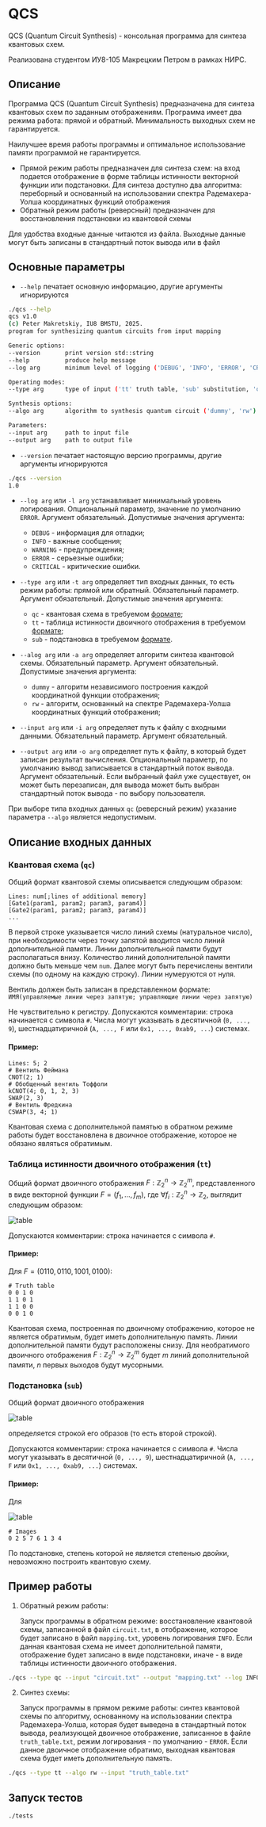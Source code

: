 # QCS

QCS (Quantum Circuit Synthesis) - консольная программа для синтеза квантовых схем.

Реализована студентом ИУ8-105 Макрецким Петром в рамках НИРС.

## Описание

Программа QCS (Quantum Circuit Synthesis) предназначена для синтеза квантовых схем по заданным отображениям. Программа
имеет два режима работа: прямой и обратный. Минимальность выходных схем не гарантируется.

Наилучшее время работы программы и оптимальное использование памяти программой не гарантируется.

* Прямой режим работы предназначен для синтеза схем: на вход подается отображение в форме таблицы истинности векторной
  функции или подстановки. Для синтеза доступно два алгоритма: переборный и основанный на использовании спектра
  Радемахера-Уолша координатных функций отображения
* Обратный режим работы (реверсный) предназначен для восстановления подстановки из квантовой схемы

Для удобства входные данные читаются из файла. Выходные данные могут быть записаны в стандартный поток вывода или в файл

## Основные параметры

* `--help` печатает основную информацию, другие аргументы игнорируются

```bash
./qcs --help
qcs v1.0
(c) Peter Makretskiy, IU8 BMSTU, 2025.
program for synthesizing quantum circuits from input mapping

Generic options:
--version       print version std::string
--help          produce help message
--log arg       minimum level of logging ('DEBUG', 'INFO', 'ERROR', 'CRITICAL')

Operating modes:
--type arg      type of input ('tt' truth table, 'sub' substitution, 'qc' quantum circuit)

Synthesis options:
--algo arg      algorithm to synthesis quantum circuit ('dummy', 'rw')

Parameters:
--input arg     path to input file
--output arg    path to output file
```

* `--version` печатает настоящую версию программы, другие аргументы игнорируются

```bash
./qcs --version
1.0
```

* `--log arg` или `-l arg` устанавливает минимальный уровень логирования. Опциональный параметр, значение по умолчанию
  `ERROR`. Аргумент обязательный. Допустимые значения аргумента:
    * `DEBUG` - информация для отладки;
    * `INFO` - важные сообщения;
    * `WARNING` - предупреждения;
    * `ERROR` - серьезные ошибки;
    * `CRITICAL` - критические ошибки.

* `--type arg` или `-t arg` определяет тип входных данных, то есть режим работы: прямой или обратный. Обязательный
  параметр. Аргумент обязательный. Допустимые значения аргумента:
    * `qc` - квантовая схема в требуемом [формате](#пример);
    * `tt` - таблица истинности двоичного отображения в требуемом [формате](#пример-1);
    * `sub` - подстановка в требуемом [формате](#пример-2).

* `--alog arg` или `-a arg` определяет алгоритм синтеза квантовой схемы. Обязательный параметр. Аргумент обязательный.
  Допустимые значения аргумента:
    * `dummy` - алгоритм независимого построения каждой координатной функции отображения;
    * `rw` - алгоритм, основанный на спектре Радемахера-Уолша координатных функций отображения;

* `--input arg` или `-i arg` определяет путь к файлу с входными данными. Обязательный параметр. Аргумент обязательный.

* `--output arg` или `-o arg` определяет путь к файлу, в который будет записан результат вычисления. Опциональный
  параметр, по умолчанию вывод записывается в стандартный поток вывода. Аргумент обязательный. Если выбранный файл уже
  существует, он может быть перезаписан, для вывода может быть выбран стандартный поток вывода - по выбору пользователя.

При выборе типа входных данных `qc` (реверсный режим) указание параметра `--algo` является недопустимым.

## Описание входных данных

### Квантовая схема (`qc`)

Общий формат квантовой схемы описывается следующим образом:

```angular2html
Lines: num[;lines of additional memory]
[Gate1(param1, param2; param3, param4)]
[Gate2(param1, param2; param3, param4)]
...
```

В первой строке указывается число линий схемы (натуральное число), при необходимости через точку запятой вводится число
линий дополнительной памяти. Линии дополнительной памяти будут располагаться внизу. Количество линий дополнительной
памяти должно быть меньше чем `num`. Далее могут быть перечислены вентили схемы (по одному на каждую строку).
Линии нумеруются от нуля.

Вентиль должен быть записан в представленном формате:
`ИМЯ(управляемые линии через запятую; управляющие линии через запятую)`

Не чувствительно к регистру. Допускаются комментарии: строка начинается с символа `#`. Числа могут указывать в
десятичной (`0, ..., 9`), шестнадцатиричной (`A, ..., F` или `0x1, ..., 0xab9, ...`) системах.

#### Пример:

```angular2html
Lines: 5; 2
# Вентиль Феймана
CNOT(2; 1)
# Обобщенный вентиль Тоффоли
kCNOT(4; 0, 1, 2, 3)
SWAP(2, 3)
# Вентиль Фредкина
CSWAP(3, 4; 1)
```

Квантовая схема с дополнительной памятью в обратном режиме работы будет восстановлена в двоичное отображение, которое не
обязано являться обратимым.

### Таблица истинности двоичного отображения (`tt`)

Общий формат двоичного отображения $F:\mathbb{Z}_2^n\to\mathbb{Z}_2^m$, представленного в виде векторной
функции $F=(f_1, ..., f_m)$, где $\forall f_i:\mathbb{Z}_2^n\to\mathbb{Z}_2$, выглядит следующим образом:

![table](documentation/table.png)

Допускаются комментарии: строка начинается с символа `#`.

#### Пример:

Для $F=(0110, 0110, 1001, 0100)$:

```angular2html
# Truth table
0 0 1 0
1 1 0 1
1 1 0 0
0 0 1 0
```

Квантовая схема, построенная по двоичному отображению, которое не является обратимым, будет иметь дополнительную память.
Линии дополнительной памяти будут расположены снизу. Для необратимого двоичного
отображения $F:\mathbb{Z}_2^n\to\mathbb{Z}_2^m$ будет $m$ линий дополнительной памяти, $n$ первых выходов будут
мусорными.

### Подстановка (`sub`)

Общий формат двоичного отображения

![table](documentation/substitution.png)

определяется строкой его образов (то есть второй строкой).

Допускаются комментарии: строка начинается с символа `#`. Числа могут указывать в десятичной (`0, ..., 9`),
шестнадцатиричной (`A, ..., F` или `0x1, ..., 0xab9, ...`) системах.

#### Пример:

Для

![table](documentation/substitution_example.png)

```angular2html
# Images
0 2 5 7 6 1 3 4
```

По подстановке, степень которой не является степенью двойки, невозможно построить квантовую схему.

## Пример работы

1. Обратный режим работы:

   Запуск программы в обратном режиме: восстановление квантовой схемы, записанной в файл `circuit.txt`, в отображение,
   которое будет записано в файл `mapping.txt`, уровень логирования `INFO`. Если данная квантовая схема не имеет
   дополнительной памяти, отображение будет записано в виде подстановки, иначе - в виде таблицы истинности двоичного
   отображения.

```bash
./qcs --type qc --input "circuit.txt" --output "mapping.txt" --log INFO
```

2. Синтез схемы:

   Запуск программы в прямом режиме работы: синтез квантовой схемы по алгоритму, основанному на использовании спектра
   Радемахера-Уолша, которая будет выведена в стандартный поток вывода, реализующей двоичное отображение, записанное в
   файле `truth_table.txt`, режим логирования - по умолчанию - `ERROR`. Если данное двоичное отображение обратимо,
   выходная квантовая схема будет иметь дополнительную память.

```bash
./qcs --type tt --algo rw --input "truth_table.txt"
```

## Запуск тестов

```bash
./tests
```
